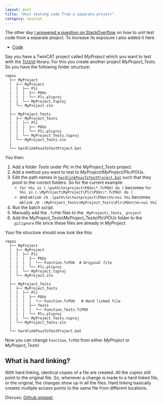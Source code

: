 ```yaml
---
layout: post
title: "Unit testing code from a separate project"
category: twincat
---
```


The other day [I answered a question on StackOverflow](https://stackoverflow.com/a/60542846/6329629) on how to unit test code from a separate project. To increase its exposure I also added it here.

- [Code](https://gist.github.com/Roald87/c68ea920607ec8f32d977d32f3f82712)

Say you have a TwinCAT project called _MyProject_ which you want to test with the [TcUnit](https://tcunit.org/) library. For this you create another project _MyProject\_Tests_. So you have the following folder structure:

```
repos
  ├── MyProject
  |  ├── MyProject
  |  |  ├── Plc
  |  |  |  ├── POUs
  |  |  |  └── Plc.plcproj
  |  |  └── MyProject.tsproj
  |  └── MyProject.sln
  |
  ├── MyProject_Tests
  |  ├── MyProject_Tests
  |  |  ├── Plc
  |  |  |  ├── POUs
  |  |  |  └── Plc.plcproj
  |  |  └── MyProject_Tests.tsproj
  |  └── MyProject_Tests.sln
  |
  └── hardlinkPousToTestProject.bat
```

You then:
1. Add a folder _Tests_ under _Plc_ in the _MyProject\_Tests_ project.
2. Add a method you want to test to _MyProject/MyProject/Plc/POUs_.
3. Edit the path names in [`hardlinkPousToTestProject.bat`](https://gist.github.com/Roald87/c68ea920607ec8f32d977d32f3f82712#file-hardlinkpoustotestproject-bat) such that they point to the correct folders. So for the current example:
	- `for %%i in (.\path\to\project\POUs\*.TcPOU) do (` becomes `for %%i in (.\MyProject\MyProject\Plc\POUs\*.TcPOU) do (`
	- and `mklink /H .\path\to\testproject\POUs\%%~nxi %%i` becomes `mklink /H .\MyProject_Tests\MyProject_Tests\Plc\POUs\%%~nxi %%i`
4. Run the batch script.
5. Manually add the `.TcPOU` files to the `_MyProject\_Tests_ project`
6. Add the _MyProject\_Tests\MyProject\_Tests\Plc\POUs_ folder to the `.gitignore` file since these files are already in _MyProject_.

Your file structure should now look like this:

```
repos
  ├── MyProject
  |  ├── MyProject
  |  |  ├── Plc
  |  |  |  ├── POUs
  |  |  |  |  └── Function.TcPOU  # Original file
  |  |  |  └── Plc.plcproj
  |  |  └── MyProject.tsproj
  |  └── MyProject.sln
  |
  ├── MyProject_Tests
  |  ├── MyProject_Tests
  |  |  ├── Plc
  |  |  |  ├── POUs
  |  |  |  |  └── Function.TcPOU   # Hard linked file
  |  |  |  ├── Tests
  |  |  |  |  └── Function_Tests.TcPOU
  |  |  |  └── Plc.plcproj
  |  |  └── MyProject_Tests.tsproj
  |  └── MyProject_Tests.sln
  |
  └── hardlinkPousToTestProject.bat
```

Now you can change `Function.TcPOU` from either _MyProject_ or _MyProject\_Tests_!

## What is hard linking?

With hard linking, identical copies of a file are created. All the copies still point to the original file. So, whenever a change is made to a hard linked file, or the original, the changes show up in all the files. Hard linking basically creates multiple access points to the same file from different locations.

Discuss: [Github snippet](https://gist.github.com/Roald87/c68ea920607ec8f32d977d32f3f82712).
